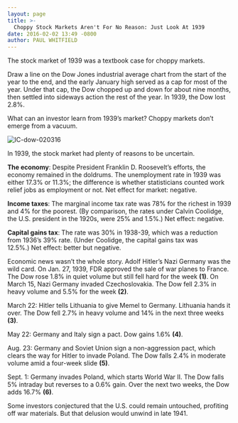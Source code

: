```yaml
---
layout: page
title: >-
  Choppy Stock Markets Aren't For No Reason: Just Look At 1939
date: 2016-02-02 13:49 -0800
author: PAUL WHITFIELD
---
```





The stock market of 1939 was a textbook case for choppy markets.


Draw a line on the Dow Jones industrial average chart from the start of the year to the end, and the early January high served as a cap for most of the year. Under that cap, the Dow chopped up and down for about nine months, then settled into sideways action the rest of the year. In 1939, the Dow lost 2.8%.


What can an investor learn from 1939’s market? Choppy markets don’t emerge from a vacuum.


![IC-dow-020316](https://www.investors.com/wp-content/uploads/2016/02/IC-dow-020316-300x161.jpg)


In 1939, the stock market had plenty of reasons to be uncertain.


**The economy**: Despite President Franklin D. Roosevelt’s efforts, the economy remained in the doldrums. The unemployment rate in 1939 was either 17.3% or 11.3%; the difference is whether statisticians counted work relief jobs as employment or not. Net effect for market: negative.


**Income taxes**: The marginal income tax rate was 78% for the richest in 1939 and 4% for the poorest. (By comparison, the rates under Calvin Coolidge, the U.S. president in the 1920s, were 25% and 1.5%.) Net effect: negative.


**Capital gains tax**: The rate was 30% in 1938-39, which was a reduction from 1936’s 39% rate. (Under Coolidge, the capital gains tax was 12.5%.) Net effect: better but negative.


Economic news wasn’t the whole story. Adolf Hitler’s Nazi Germany was the wild card. On Jan. 27, 1939, FDR approved the sale of war planes to France. The Dow rose 1.8% in quiet volume but still fell hard for the week **(1)**. On March 15, Nazi Germany invaded Czechoslovakia. The Dow fell 2.3% in heavy volume and 5.5% for the week **(2)**.


March 22: Hitler tells Lithuania to give Memel to Germany. Lithuania hands it over. The Dow fell 2.7% in heavy volume and 14% in the next three weeks **(3)**.


May 22: Germany and Italy sign a pact. Dow gains 1.6% **(4)**.


Aug. 23: Germany and Soviet Union sign a non-aggression pact, which clears the way for Hitler to invade Poland. The Dow falls 2.4% in moderate volume amid a four-week slide **(5)**.


Sept. 1: Germany invades Poland, which starts World War II. The Dow falls 5% intraday but reverses to a 0.6% gain. Over the next two weeks, the Dow adds 16.7% **(6)**.


Some investors conjectured that the U.S. could remain untouched, profiting off war materials. But that delusion would unwind in late 1941.




